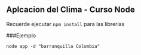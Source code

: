 ## Aplcacion del Clima - Curso Node

Recuerde ejecutar ```npm install``` para las librerias

###Ejemplo

```
node app -d "barranquilla Colombia"
```
